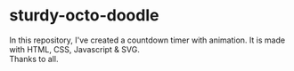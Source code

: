 # sturdy-octo-doodle
In this repository, I've created a countdown timer with animation. It is made with HTML, CSS, Javascript &amp; SVG.
<br>
Thanks to all.
